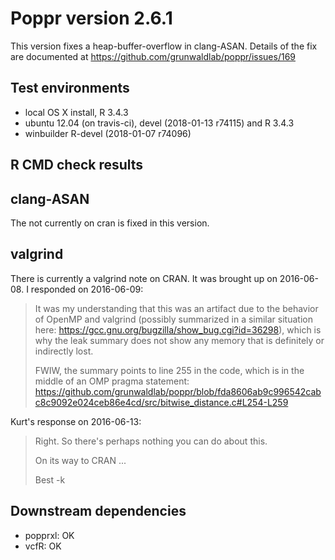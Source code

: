 # Poppr version 2.6.1

This version fixes a heap-buffer-overflow in clang-ASAN. Details of the fix are documented at https://github.com/grunwaldlab/poppr/issues/169

## Test environments

* local OS X install, R 3.4.3
* ubuntu 12.04 (on travis-ci), devel (2018-01-13 r74115) and R 3.4.3
* winbuilder R-devel (2018-01-07 r74096)

## R CMD check results

## clang-ASAN

The not currently on cran is fixed in this version.

## valgrind

There is currently a valgrind note on CRAN. It was brought up on 2016-06-08.
I responded on 2016-06-09:

> It was my understanding that this was an artifact due to the behavior of OpenMP and valgrind (possibly summarized in a similar situation here: https://gcc.gnu.org/bugzilla/show_bug.cgi?id=36298), which is why the leak summary does not show any memory that is definitely or indirectly lost.
> 
> FWIW, the summary points to line 255 in the code, which is in the middle of an OMP pragma statement: https://github.com/grunwaldlab/poppr/blob/fda8606ab9c996542cabc8c9092e024ceb86e4cd/src/bitwise_distance.c#L254-L259

Kurt's response on 2016-06-13:

> Right.  So there's perhaps nothing you can do about this.
> 
> On its way to CRAN ...
> 
> Best
> -k

## Downstream dependencies

- popprxl: OK
- vcfR: OK
